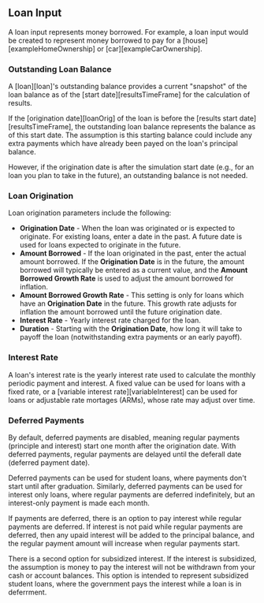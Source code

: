 ## Loan Input

A loan input represents money borrowed. For example, a loan input would be created to represent money borrowed to pay for a [house][exampleHomeOwnership] or [car][exampleCarOwnership].

### Outstanding Loan Balance

A [loan][loan]'s outstanding balance provides a current "snapshot" of the loan balance as 
of the [start date][resultsTimeFrame] for the calculation of results. 

If the [origination date][loanOrig] of the loan 
is before the [results start date][resultsTimeFrame], the outstanding loan balance represents
the balance as of this start date. The assumption is this starting balance could 
include any extra payments which have already been payed on the loan's principal balance.

However, if the origination date is 
after the simulation start date (e.g., for an loan you plan to take in the future), 
an outstanding balance is not needed.

### Loan Origination

Loan origination parameters include the following:

* __Origination Date__ - When the loan was originated or is expected to originate. For existing loans, enter a date in the past. A future date is used for loans expected to originate in the future.
* __Amount Borrowed__ - If the loan originated in the past, enter the actual amount borrowed. If the __Origination Date__ is in the future, the amount borrowed will typically be entered as a current value, and the __Amount Borrowed Growth Rate__ is used to adjust the amount borrowed for inflation.
* __Amount Borrowed Growth Rate__ - This setting is only for loans which have an __Origination Date__ in the future. This growth rate adjusts for inflation the amount borrowed until the future origination date.
* __Interest Rate__ - Yearly interest rate charged for the loan.
* __Duration__ - Starting with the __Origination Date__, how long it will take to payoff the loan (notwithstanding extra payments or an early payoff).

### Interest Rate

A loan's interest rate is the yearly interest rate used to calculate the monthly periodic payment and interest. A fixed value can be used for loans with a fixed rate, or a [variable interest rate][variableInterest] can be used for loans or adjustable rate mortages (ARMs), whose rate may adjust over time.

### Deferred Payments

By default, deferred payments are disabled, meaning regular payments (principle and interest) start one month after the origination date. With deferred payments, regular payments are delayed until the deferall date (deferred payment date). 

Deferred payments can be used for student loans, where payments don't start until after graduation. Similarly, deferred payments can be used for interest only loans, where regular payments are deferred indefinitely, but an interest-only payment is made each month.

If payments are deferred, there is an option to pay interest while regular payments are deferred. If interest is not paid while regular payments are deferred, then any upaid interest will be added to the principal balance, and the regular payment amount will increase when regular payments start. 

There is a second option for subsidized interest. If the interest is subsidized, the assumption is money to pay the interest will not be withdrawn from your cash or account balances. This option is intended to represent subsidized student loans, where the government pays the interest while a loan is in deferrment.  